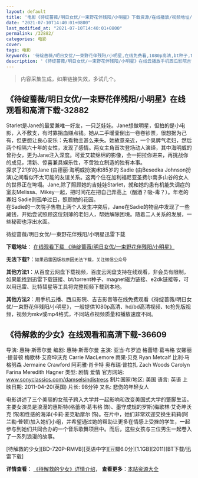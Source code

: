 ```yaml
---
layout: default
title: '电影《待绽蔷薇/明日女优/一束野花伴残阳/小明星》下载资源/在线播放/视频地址/1080p/高清/蓝光'
date: "2021-07-10T14:40:01+0800"
last_modified_at: "2021-07-10T14:40:01+0800"
permalink: /32882/
categories: 电影
cover:
tags: 电影
keywords: '待绽蔷薇/明日女优/一束野花伴残阳/小明星,在线免费看,1080p高清,bt种子,torrent,百度云盘,magnet,磁力链,迅雷下载资源'
description: '《待绽蔷薇/明日女优/一束野花伴残阳/小明星》在线云播放手机西瓜影院吉吉影音免费看，1080p高清bd/hd未删减完整版和tc抢先枪版，mkv/mp4格式，附带bt/torrent种子、magnet/磁力链、百度云盘、网盘资源迅雷下载链接'
---
```


>内容采集生成，如果链接失效，多试几个。


## 《待绽蔷薇/明日女优/一束野花伴残阳/小明星》在线观看和高清下载-32882

Starlet是Jane的最爱兼唯一好友，一只芝娃娃。Jane想做明星，但拍的是小电影，入不敷支，有时靠捐血赚点钱。她从二手暖壸倒出一卷卷钞票，很想据为己有，但更想让良心安乐：先看物主甚么来头。她故意亲近，一个臭脾气老妇，然后两个相隔六十年的女性，发现了感情。两女主角首次登场动人演绎，其中海明威的曾孙女，更为Jane注入深度。可爱又软绵绵的影像，会一把拉你进来，再挑战你的成见，清新、惊喜兼具娱乐性，不啻独立制造的独有本事。<br /> 探求了21岁的Jane (由德丽&middot;海明威扮演)和85岁的 Sadie (由Besedka Johnson扮演)之间看似不太可能的友谊关系。这两个住在加利福尼亚圣费尔南多山谷的女人的世界正在垮塌。Jane,除了照顾她的吉娃娃Starlet，就和她的患有机能失调症的室友Melissa、Mikey一起，把时间花在把自己弄高上（酗酒？吸-毒？）。年老的寡妇 Sadie则孤单过日，照顾她的花园。<br /> 在Sadie的一次院子售物上两个人发生冲突后，Jane在Sadie的物品中发现了一些藏钱，开始尝试照顾这位刻薄的老妇人，帮她解除困境。随着二人关系的发展，一些秘密也浮出水面。</p>


待绽蔷薇/明日女优/一束野花伴残阳/小明星迅雷下载

**下载地址**： [在线观看下载 《待绽蔷薇/明日女优/一束野花伴残阳/小明星》](https://www.993dy.com//vod-detail-id-15890.html) 


**无法下载?**：`如果迅雷因版权原因无法下载，关注微信公众号 `

**其他方法1**：从百度云网盘下载视频，百度云网盘支持在线观看，非会员有限制，如果能找到迅雷下载链接、bt/torrent种子、magnet磁力链接、e2dk链接等，可以用迅雷、比特彗星等工具将完整视频下载到本地。

**其他方法2**：用手机云播、西瓜影院、吉吉影音等在线免费观看《待绽蔷薇/明日女优/一束野花伴残阳/小明星》，一般提供1080p高清、hd/bd高清视频、tc抢先版视频，视频为mkv或mp4格式，不同站点视频质量和播放速度不同。


## 《待解救的少女》在线观看和高清下载-36609

导演: 惠特·斯蒂尔曼 编剧: 惠特·斯蒂尔曼 主演: 亚当·布罗迪 格蕾塔·葛韦格 安娜丽·提普顿 梅歌林·艾奇坤沃克 Carrie MacLemore 雨果·贝克 Ryan Metcalf 比利·马格努森 Jermaine Crawford 阿莉雅·肖卡特 奥布瑞·普拉扎 Zach Woods Carolyn Farina Meredith Hagner 类型: 剧情 爱情 官方网站: www.sonyclassics.com/damselsindistress 制片国家/地区: 美国 语言: 英语 上映日期: 2011-04-20(英国) 片长: 98分钟 又名: 悲伤的年轻女人

电影讲述了三个美丽的女孩子跨入大学并一起影响和改变美国式大学的蹩脚生活。主要女演员是浪漫的惠斯特(格蕾塔·葛韦格 饰)、墨守成规的罗斯(梅歌林·艾奇坤沃克 饰)和性感的海泽(卡莉·麦克勒摩尔 饰)。在片中，她们非常欢迎交换生莉莉(阿兰勒·普顿)加入她们小组，并希望通过她的帮助让更多在情感上受挫的学生，一起参与到她们共同合办的一个音乐歌舞项目中。而后，这些女孩与三位男生一起卷入了一系列浪漫的故事。


[待解救的少女][BD-720P-RMVB][英语中字][豆瓣6.0分][1.1GB][2011][BT下载/迅雷下载]

**详情查看**： [《待解救的少女》详情介绍](/movie/36609/)， **查看更多**：[本站资源大全](/movie/t/all/)

